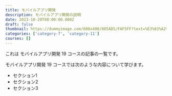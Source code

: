 ```yaml
---
title: モバイルアプリ開発
description: モバイルアプリ開発の説明
date: 2023-10-20T00:00:00.000Z
draft: false
thumbnail: https://dummyimage.com/600x400/805AD5/FAF5FF?text=%E3%83%A2%E3%83%90%E3%82%A4%E3%83%AB%E3%82%A2%E3%83%97%E3%83%AA%E9%96%8B%E7%99%BA
categories: ['category-7', 'category-11']
courses: []
---
```


これは モバイルアプリ開発 19 コースの記事の一覧です。

  モバイルアプリ開発 19 コースでは次のような内容について学びます。

  - セクション1
  - セクション2
  - セクション3